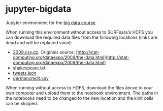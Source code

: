 # jupyter-bigdata

Jupyter environment for the [big data course][1].

When running this environment without access to SURFsara's HDFS you can download the required data files from the following locations (links are dead and will be replaced soon): 

* [2008.csv.gz](http://beehub.nl/surfsara-hadoop/public/2008.csv.gz). Originals source: [http://stat-computing.org/dataexpo/2009/the-data.html](http://stat-computing.org/dataexpo/2009/the-data.html)
* [shakespeare.txt](http://beehub.nl/surfsara-hadoop/public/shakespeare.txt)
* [tweets.json](http://beehub.nl/surfsara-hadoop/public/tweets.json)
* [germancredit.csv](http://beehub.nl/surfsara-hadoop/public/germancredit.csv)

When running without access to HDFS, download the files above to your own computer and upload them to the notebook environment. The paths in the notebooks need to be changed to the new location and the kinit cells can be skipped. 

[1]: http://hpc.uva.nl/Workshops/article/107/8-Data-intensive-Computing-with-Spark-Hadoop
